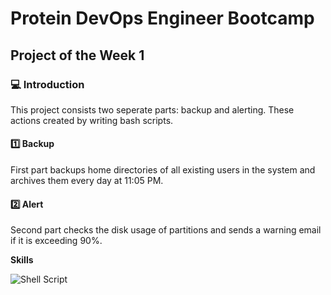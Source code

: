 # Protein DevOps Engineer Bootcamp

## Project of the Week 1

### :computer: **Introduction**

This project consists two seperate parts: backup and alerting. These actions created by writing bash scripts.

#### :one: Backup

First part backups home directories of all existing users in the system and archives them every day at 11:05 PM.

#### :two: Alert

Second part checks the disk usage of partitions and sends a warning email if it is exceeding 90%.

**Skills**

![Shell Script](https://img.shields.io/badge/shell_script-%23121011.svg?style=for-the-badge&logo=gnu-bash&logoColor=white)

